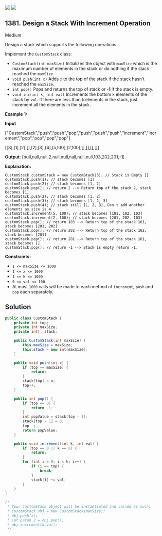 [![](https://img.shields.io/github/stars/javadev/LeetCode-in-Java?label=Stars&style=flat-square)](https://github.com/javadev/LeetCode-in-Java)
[![](https://img.shields.io/github/forks/javadev/LeetCode-in-Java?label=Fork%20me%20on%20GitHub%20&style=flat-square)](https://github.com/javadev/LeetCode-in-Java/fork)

## 1381\. Design a Stack With Increment Operation

Medium

Design a stack which supports the following operations.

Implement the `CustomStack` class:

*   `CustomStack(int maxSize)` Initializes the object with `maxSize` which is the maximum number of elements in the stack or do nothing if the stack reached the `maxSize`.
*   `void push(int x)` Adds `x` to the top of the stack if the stack hasn't reached the `maxSize`.
*   `int pop()` Pops and returns the top of stack or **\-1** if the stack is empty.
*   `void inc(int k, int val)` Increments the bottom `k` elements of the stack by `val`. If there are less than `k` elements in the stack, just increment all the elements in the stack.

**Example 1:**

**Input**

["CustomStack","push","push","pop","push","push","push","increment","increment","pop","pop","pop","pop"]

[[3],[1],[2],[],[2],[3],[4],[5,100],[2,100],[],[],[],[]]

**Output:** [null,null,null,2,null,null,null,null,null,103,202,201,-1]

**Explanation:**

    CustomStack customStack = new CustomStack(3); // Stack is Empty []
    customStack.push(1); // stack becomes [1]
    customStack.push(2); // stack becomes [1, 2]
    customStack.pop(); // return 2 --> Return top of the stack 2, stack becomes [1]
    customStack.push(2); // stack becomes [1, 2]
    customStack.push(3); // stack becomes [1, 2, 3]
    customStack.push(4); // stack still [1, 2, 3], Don't add another elements as size is 4
    customStack.increment(5, 100); // stack becomes [101, 102, 103]
    customStack.increment(2, 100); // stack becomes [201, 202, 103]
    customStack.pop(); // return 103 --> Return top of the stack 103, stack becomes [201, 202]
    customStack.pop(); // return 202 --> Return top of the stack 102, stack becomes [201]
    customStack.pop(); // return 201 --> Return top of the stack 101, stack becomes []
    customStack.pop(); // return -1 --> Stack is empty return -1. 

**Constraints:**

*   `1 <= maxSize <= 1000`
*   `1 <= x <= 1000`
*   `1 <= k <= 1000`
*   `0 <= val <= 100`
*   At most `1000` calls will be made to each method of `increment`, `push` and `pop` each separately.

## Solution

```java
public class CustomStack {
    private int top;
    private int maxSize;
    private int[] stack;

    public CustomStack(int maxSize) {
        this.maxSize = maxSize;
        this.stack = new int[maxSize];
    }

    public void push(int x) {
        if (top == maxSize) {
            return;
        }
        stack[top] = x;
        top++;
    }

    public int pop() {
        if (top == 0) {
            return -1;
        }
        int popValue = stack[top - 1];
        stack[top - 1] = 0;
        top--;
        return popValue;
    }

    public void increment(int k, int val) {
        if (top == 0 || k == 0) {
            return;
        }
        for (int i = 0; i < k; i++) {
            if (i == top) {
                break;
            }
            stack[i] += val;
        }
    }
}

/*
 * Your CustomStack object will be instantiated and called as such:
 * CustomStack obj = new CustomStack(maxSize);
 * obj.push(x);
 * int param_2 = obj.pop();
 * obj.increment(k,val);
 */
```